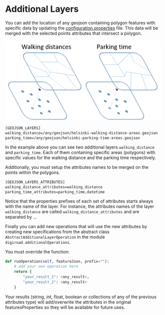 # Additional Layers

You can add the location of any geojson containing polygon features with specific data by updating the [configuration.properties][conf-prop] file. This data will be merged with the selected points attributes that intersect a polygon.

![alt text][layers-img]

```
[GEOJSON_LAYERS]
walking_distance=/any/geojson/helsinki-walking-distance-areas.geojson
parking_time=/any/geojson/helsinki-parking-time-areas.geojson
```

In the example above you can see two additional layers `walking_distance` and `parking_time`. Each of them containing specific areas (polygons) with specific values for the walking distance and the parking time respectively.

Additionally, you must setup the attributes names to be merged on the points within the polygons.

```
[GEOJSON_LAYERS_ATTRIBUTES]
walking_distance_attributes=walking_distance
parking_time_attributes=parking_time,datetime
```

Notice that the properties prefixes of each set of attributes starts always with the name of the layer. For instance, the attributes names of the layer `walking_distance` are called `walking_distance_attributes` and are separated by `,`.

Finally you can add new operations that will use the new attributes by creating new specifications from the abstract class `AbstractAdditionalLayerOperation` in the module `digiroad.additionalOperations`.

You must override the function:

```python
def runOperation(self, featureJson, prefix=""):
    # add your own operation here
    return {
        "your_result_1": <any_result>,
        "your_result_2": <any_result>
    } 
```

Your results (string, int, float, boolean or collections of any of the previous attributes type) will add/overwrite the attributes in the original featuresProperties so they will be available for future uses.

[conf-prop]: https://github.com/DigitalGeographyLab/Car-Routing/blob/master/DigiroadPreDataAnalysis/resources/configuration.properties
[layers-img]: https://github.com/DigitalGeographyLab/Car-Routing/blob/master/img/additional-layers.png